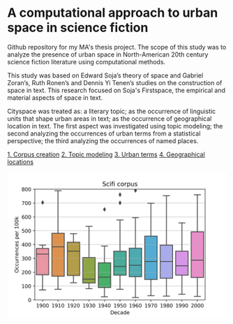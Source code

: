 # A computational approach to urban space in science fiction

Github repository for my MA's thesis project. The scope of this study was to analyze the presence of urban space in North-American 20th century science fiction literature using computational methods.

This study was based on Edward Soja’s theory of space and Gabriel Zoran’s, Ruth Ronen’s and Dennis Yi Tenen’s studies on the construction of space in text. This research focused on Soja's Firstspace, the empirical and material aspects of space in text.

Cityspace was treated as: a literary topic; as the occurrence of linguistic units that shape urban areas in text; as the occurrence of geographical location in text. The first aspect was investigated using topic modeling; the second analyzing the occurrences of urban terms from a statistical perspective; the third analyzing the occurrences of named places.

[1. Corpus creation](https://github.com/federicabologna/thesis_space_scifi/tree/master/1_corpus)
[2. Topic modeling](https://github.com/federicabologna/thesis_space_scifi/tree/master/2_topicmodeling)
[3. Urban terms](https://github.com/federicabologna/thesis_space_scifi/tree/master/3_terms)
[4. Geographical locations](https://github.com/federicabologna/thesis_space_scifi/tree/master/4_geodata)

![Number of occurrences of urban lemmas per novel in science fiction over the 20th century](https://github.com/federicabologna/thesis_space_scifi/blob/master/occurrences_decade_sf.png)
